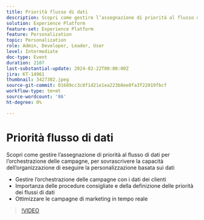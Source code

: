 ```yaml
---
title: Priorità flusso di dati
description: Scopri come gestire l’assegnazione di priorità al flusso di dati per l’orchestrazione delle campagne per sovrascrivere la capacità dell’organizzazione di eseguire Personalizzazione basata sui dati; gestire l’orchestrazione delle campagne con i dati dei clienti; comprendere l’importanza e le best practice per l’assegnazione di priorità al flusso di dati; ottimizzare le campagne di marketing in tempo reale.
solution: Experience Platform
feature-set: Experience Platform
feature: Personalization
topic: Personalization
role: Admin, Developer, Leader, User
level: Intermediate
doc-type: Event
duration: 2107
last-substantial-update: 2024-02-22T00:00:00Z
jira: KT-14961
thumbnail: 3427302.jpeg
source-git-commit: 01689cc3c8f1d21e1ea223b8ee0fa3f22019fbcf
workflow-type: tm+mt
source-wordcount: '86'
ht-degree: 0%

---
```



# Priorità flusso di dati

Scopri come gestire l’assegnazione di priorità al flusso di dati per l’orchestrazione delle campagne, per sovrascrivere la capacità dell’organizzazione di eseguire la personalizzazione basata sui dati

- Gestire l’orchestrazione delle campagne con i dati dei clienti
- Importanza delle procedure consigliate e della definizione delle priorità dei flussi di dati
- Ottimizzare le campagne di marketing in tempo reale

>[!VIDEO](https://video.tv.adobe.com/v/3427302/?learn=on)

